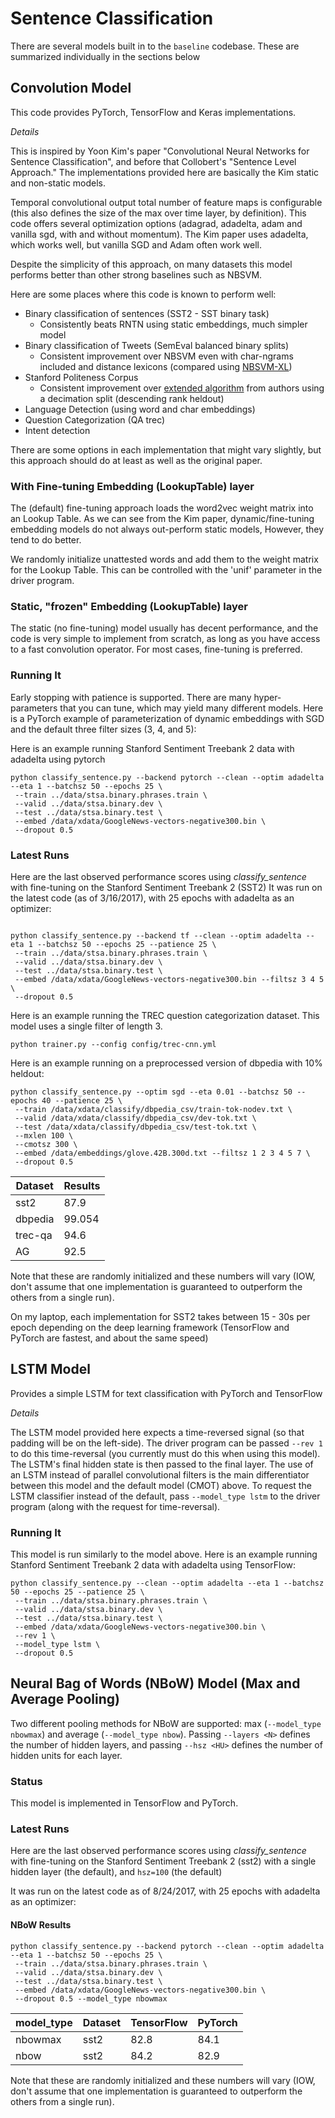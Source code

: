 # Sentence Classification

There are several models built in to the `baseline` codebase.  These are summarized individually in the sections below

## Convolution Model

This code provides PyTorch, TensorFlow and Keras implementations. 

*Details*

This is inspired by Yoon Kim's paper "Convolutional Neural Networks for Sentence Classification", and before that Collobert's "Sentence Level Approach."  The implementations provided here are basically the Kim static and non-static models.

Temporal convolutional output total number of feature maps is configurable (this also defines the size of the max over time layer, by definition). This code offers several optimization options (adagrad, adadelta, adam and vanilla sgd, with and without momentum).  The Kim paper uses adadelta, which works well, but vanilla SGD and Adam often work well.

Despite the simplicity of this approach, on many datasets this model performs better than other strong baselines such as NBSVM.

Here are some places where this code is known to perform well:

  - Binary classification of sentences (SST2 - SST binary task)
    - Consistently beats RNTN using static embeddings, much simpler model
  - Binary classification of Tweets (SemEval balanced binary splits)
    - Consistent improvement over NBSVM even with char-ngrams included and distance lexicons (compared using [NBSVM-XL](https://github.com/dpressel/nbsvm-xl))
  - Stanford Politeness Corpus
    - Consistent improvement over [extended algorithm](https://github.com/sudhof/politeness) from authors using a decimation split (descending rank heldout)
  - Language Detection (using word and char embeddings)
  - Question Categorization (QA trec)
  - Intent detection

There are some options in each implementation that might vary slightly, but this approach should do at least as well as the original paper.

### With Fine-tuning Embedding (LookupTable) layer

The (default) fine-tuning approach loads the word2vec weight matrix into an Lookup Table.  As we can see from the Kim paper, dynamic/fine-tuning embedding models do not always out-perform static models, However, they tend to do better.

We randomly initialize unattested words and add them to the weight matrix for the Lookup Table.  This can be controlled with the 'unif' parameter in the driver program.

### Static, "frozen" Embedding (LookupTable) layer

The static (no fine-tuning) model usually has decent performance, and the code is very simple to implement from scratch, as long as you have access to a fast convolution operator.  For most cases, fine-tuning is preferred.

### Running It

Early stopping with patience is supported.  There are many hyper-parameters that you can tune, which may yield many different models.  Here is a PyTorch example of parameterization of dynamic embeddings with SGD and the default three filter sizes (3, 4, and 5):

Here is an example running Stanford Sentiment Treebank 2 data with adadelta using pytorch

```
python classify_sentence.py --backend pytorch --clean --optim adadelta --eta 1 --batchsz 50 --epochs 25 \
 --train ../data/stsa.binary.phrases.train \
 --valid ../data/stsa.binary.dev \
 --test ../data/stsa.binary.test \
 --embed /data/xdata/GoogleNews-vectors-negative300.bin \
 --dropout 0.5
```

### Latest Runs

Here are the last observed performance scores using _classify_sentence_ with fine-tuning on the Stanford Sentiment Treebank 2 (SST2)
It was run on the latest code (as of 3/16/2017), with 25 epochs with adadelta as an optimizer:

```

python classify_sentence.py --backend tf --clean --optim adadelta --eta 1 --batchsz 50 --epochs 25 --patience 25 \
 --train ../data/stsa.binary.phrases.train \
 --valid ../data/stsa.binary.dev \
 --test ../data/stsa.binary.test \
 --embed /data/xdata/GoogleNews-vectors-negative300.bin --filtsz 3 4 5 \
 --dropout 0.5

```


Here is an example running the TREC question categorization dataset.  This model uses a single filter of length 3.

```
python trainer.py --config config/trec-cnn.yml

```

Here is an example running on a preprocessed version of dbpedia with 10% heldout:

```
python classify_sentence.py --optim sgd --eta 0.01 --batchsz 50 --epochs 40 --patience 25 \
 --train /data/xdata/classify/dbpedia_csv/train-tok-nodev.txt \
 --valid /data/xdata/classify/dbpedia_csv/dev-tok.txt \
 --test /data/xdata/classify/dbpedia_csv/test-tok.txt \
 --mxlen 100 \
 --cmotsz 300 \
 --embed /data/embeddings/glove.42B.300d.txt --filtsz 1 2 3 4 5 7 \
 --dropout 0.5
```


| Dataset | Results    |
| ------- | ---------- | 
| sst2    |       87.9 |
| dbpedia |     99.054 | 
| trec-qa |       94.6 |
| AG      |       92.5 |

Note that these are randomly initialized and these numbers will vary
(IOW, don't assume that one implementation is guaranteed to outperform the others from a single run).

On my laptop, each implementation for SST2 takes between 15 - 30s per epoch depending on the deep learning framework (TensorFlow and PyTorch are fastest, and about the same speed)

## LSTM Model

Provides a simple LSTM for text classification with PyTorch and TensorFlow

*Details*

The LSTM model provided here expects a time-reversed signal (so that padding will be on the left-side).  The driver program can be passed `--rev 1` to do this time-reversal (you currently must do this when using this model).  The LSTM's final hidden state is then passed to the final layer.  The use of an LSTM instead of parallel convolutional filters is the main differentiator between this model and the default model (CMOT) above.  To request the LSTM classifier instead of the default, pass `--model_type lstm` to the driver program (along with the request for time-reversal).

### Running It

This model is run similarly to the model above.
Here is an example running Stanford Sentiment Treebank 2 data with adadelta using TensorFlow:

```
python classify_sentence.py --clean --optim adadelta --eta 1 --batchsz 50 --epochs 25 --patience 25 \
 --train ../data/stsa.binary.phrases.train \
 --valid ../data/stsa.binary.dev \
 --test ../data/stsa.binary.test \
 --embed /data/xdata/GoogleNews-vectors-negative300.bin \
 --rev 1 \
 --model_type lstm \
 --dropout 0.5
```

## Neural Bag of Words (NBoW) Model (Max and Average Pooling)

Two different pooling methods for NBoW are supported: max (`--model_type nbowmax`) and average (`--model_type nbow`).  Passing `--layers <N>` defines the number of hidden layers, and passing `--hsz <HU>` defines the number of hidden units for each layer.

### Status

This model is implemented in TensorFlow and PyTorch.  

### Latest Runs

Here are the last observed performance scores using _classify_sentence_ with fine-tuning on the Stanford Sentiment Treebank 2 (sst2) with a single hidden layer (the default), and `hsz=100` (the default)

It was run on the latest code as of 8/24/2017, with 25 epochs with adadelta as an optimizer:

#### NBoW Results

```
python classify_sentence.py --backend pytorch --clean --optim adadelta --eta 1 --batchsz 50 --epochs 25 \
 --train ../data/stsa.binary.phrases.train \
 --valid ../data/stsa.binary.dev \
 --test ../data/stsa.binary.test \
 --embed /data/xdata/GoogleNews-vectors-negative300.bin \
 --dropout 0.5 --model_type nbowmax
```

| model_type | Dataset | TensorFlow | PyTorch | 
|------------| ------- | ---------- | ------- | 
| nbowmax    | sst2    |       82.8 |  84.1   |
| nbow       | sst2    |       84.2 |  82.9   |

Note that these are randomly initialized and these numbers will vary
(IOW, don't assume that one implementation is guaranteed to outperform the others from a single run).

